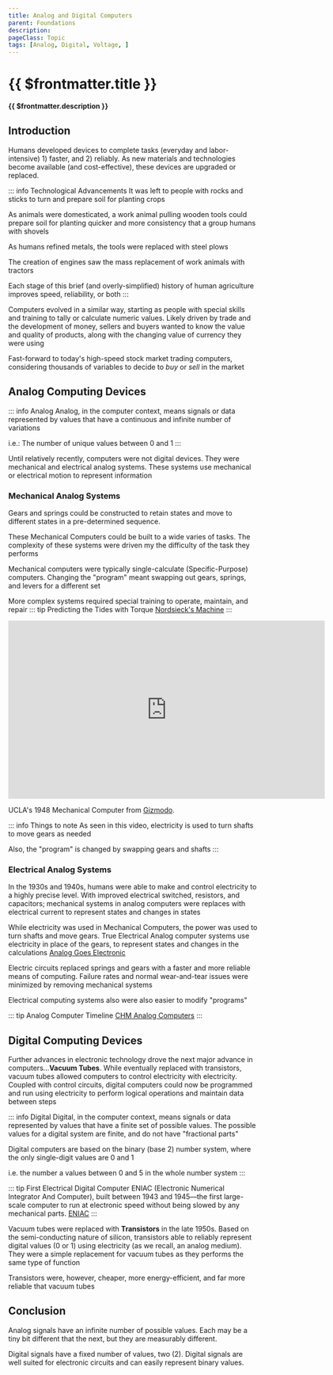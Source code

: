 ```yaml
---
title: Analog and Digital Computers
parent: Foundations
description: 
pageClass: Topic
tags: [Analog, Digital, Voltage, ]
---
```


<script setup>
import KeyConcepts from '../../.vitepress/components/KeyConcepts.vue';
import QuestionMC from '../../.vitepress/components/QuestionMC.vue';
</script>

# {{ $frontmatter.title }}
**{{ $frontmatter.description }}**

<KeyConcepts :ConceptArray= "[
{
  Concept:'Analog is infinite',
  Details:'Measurements such as voltage or temperature effectively have and infinite set of possible values. Digital, by contrast, is fixed at two (2) distinct possibilities'
},
{  
  Concept:'Digital signals are best suited for modern computers',
  Details:'Creating circuits to use digital signals and store binary values is a core component of modern computer architecture' 
}
]" />

## Introduction

Humans developed devices to complete tasks (everyday and labor-intensive) 1) faster, and 2) reliably. As new materials and technologies become available (and cost-effective), these devices are upgraded or replaced.

::: info Technological Advancements
It was left to people with rocks and sticks to turn and prepare soil for planting crops

As animals were domesticated, a work animal pulling wooden tools could prepare soil for planting quicker and more consistency that a group humans with shovels

As humans refined metals, the tools were replaced with steel plows

The creation of engines saw the mass replacement of work animals with tractors

Each stage of this brief (and overly-simplified) history of human agriculture improves speed, reliability, or both
:::

Computers evolved in a similar way, starting as people with special skills and training to tally or calculate numeric values. Likely driven by trade and the development of money, sellers and buyers wanted to know the value and quality of products, along with the changing value of currency they were using

Fast-forward to today's high-speed stock market trading computers, considering thousands of variables to decide to _buy_ or _sell_ in the market

## Analog Computing Devices

::: info Analog
Analog, in the computer context, means signals or data represented by values that have a continuous and infinite number of variations

i.e.: The number of unique values between 0 and 1
:::

<QuestionMC question="Which of the following is made up of analog values?" answer='B' AChoice="A light switch" BChoice="The tension of a spring" CChoice="The number of students in our class this semester" DChoice="State of a traffic light" rightAnswerFeedback="Right! With finer and finer instruments, we can measure a spring with ever more accuracy" wrongAnswerFeedback="Incorrect. Spring Tension is the only analog value in the list. All others have a few pre-set values and/or may even have maximum values (like class size)"/>

Until relatively recently, computers were not digital devices. They were mechanical and electrical analog systems. These systems use mechanical or electrical motion to represent information

### Mechanical Analog Systems

Gears and springs could be constructed to retain states and move to different states in a pre-determined sequence.

These Mechanical Computers could be built to a wide varies of tasks. The complexity of these systems were driven my the difficulty of the task they performs

Mechanical computers were typically single-calculate (Specific-Purpose) computers. Changing the "program" meant swapping out gears, springs, and levers for a different set

More complex systems required special training to operate, maintain, and repair
::: tip Predicting the Tides with Torque
[Nordsieck's Machine](https://www.computerhistory.org/revolution/analog-computers/3/141)
:::

<iframe src="https://player.vimeo.com/video/70589461" width="640" height="360" frameborder="0" allow="autoplay; fullscreen" allowfullscreen></iframe>
<p>UCLA&#039;s 1948 Mechanical Computer from <a href="https://vimeo.com/gizmodo">Gizmodo</a>.</p>

::: info Things to note
As seen in this video, electricity is used to turn shafts to move gears as needed

Also, the "program" is changed by swapping gears and shafts
:::

### Electrical Analog Systems

In the 1930s and 1940s, humans were able to make and control electricity to a highly precise level. With improved electrical switched, resistors, and capacitors; mechanical systems in analog computers were replaces with electrical current to represent states and changes in states

While electricity was used in Mechanical Computers, the power was used to turn shafts and move gears. True Electrical Analog computer systems use electricity in place of the gears, to represent states and changes in the calculations
[Analog Goes Electronic](https://www.computerhistory.org/revolution/analog-computers/3/150)

Electric circuits replaced springs and gears with a faster and more reliable means of computing. Failure rates and normal wear-and-tear issues were minimized by removing mechanical systems

Electrical computing systems also were also easier to modify "programs"

::: tip Analog Computer Timeline
[CHM Analog Computers](https://www.computerhistory.org/revolution/analog-computers/3)
:::

## Digital Computing Devices

Further advances in electronic technology drove the next major advance in computers...**Vacuum Tubes**. While eventually replaced with transistors, vacuum tubes allowed computers to control electricity with electricity. Coupled with control circuits, digital computers could now be programmed and run using electricity to perform logical operations and maintain data between steps

::: info Digital
Digital, in the computer context, means signals or data represented by values that have a finite set of possible values. The possible values for a digital system are finite, and do not have "fractional parts"

Digital computers are based on the binary (base 2) number system, where the only single-digit values are 0 and 1

i.e. the number a values between 0 and 5 in the whole number system
:::

::: tip First Electrical Digital Computer
ENIAC (Electronic Numerical Integrator And Computer), built between 1943 and 1945—the first large-scale computer to run at electronic speed without being slowed by any mechanical parts.
[ENIAC](https://www.computerhistory.org/revolution/birth-of-the-computer/4/78)
:::

Vacuum tubes were replaced with **Transistors** in the late 1950s. Based on the semi-conducting nature of silicon, transistors able to reliably represent digital values (0 or 1) using electricity (as we recall, an analog medium). They were a simple replacement for vacuum tubes as they performs the same type of function

Transistors were, however, cheaper, more energy-efficient, and far more reliable that vacuum tubes

<QuestionMC question="Which of the following is made up of digital values?" answer='D' AChoice="The tension of a spring" BChoice="Your current interest level in this reading" CChoice="Pressure you can apply to a car's break pedal" DChoice="Number of students on this class's Wait List" rightAnswerFeedback="Right! Since we can't have 1/2 students signing up for classes, this value is digital" wrongAnswerFeedback="Incorrect. That value can have ever an infinite amount of variations. Students on a wait list can only be a count of whole students, and never a number in-between"/>

## Conclusion

Analog signals have an infinite number of possible values. Each may be a tiny bit different that the next, but they are measurably different.

Digital signals have a fixed number of values, two (2). Digital signals are well suited for electronic circuits and can easily represent binary values.
